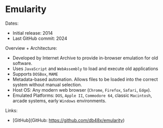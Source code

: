 # Emularity 

Dates: 
- Initial release: 2014
- Last GitHub commit: 2024

Overview + Architecture: 
- Developed by Internet Archive to provide in-browser emulation for old software.​
- Uses `JavaScript` and `WebAssembly` to load and execute old applications​
- Supports `DOSBox`, `MAME`​
- Metadata-based automation. Allows files to be loaded into the correct system without manual selection.​
- Host OS: Any modern web browser (`Chrome`, `Firefox`, `Safari`, `Edge`).​
- Emulated Platforms: `DOS`, `Apple II`, `Commodore 64`, classic `Macintosh`, arcade systems, early `Windows` environments.​


Links: 
- [GitHub](GitHub: https://github.com/db48x/emularity)
